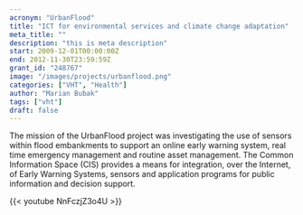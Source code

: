 ```yaml
---
acronym: "UrbanFlood"
title: "ICT for environmental services and climate change adaptation"
meta_title: ""
description: "this is meta description"
start: 2009-12-01T00:00:00Z
end: 2012-11-30T23:59:59Z
grant_id: "248767"
image: "/images/projects/urbanflood.png"
categories: ["VHT", "Health"]
author: "Marian Bubak"
tags: ["vht"]
draft: false
---
```


The mission of the UrbanFlood project was investigating the use of sensors
within flood embankments to support an online early warning system, real time
emergency management and routine asset management. The Common Information Space
(CIS) provides a means for integration, over the Internet, of Early Warning
Systems, sensors and application programs for public information and decision
support.

{{< youtube NnFczjZ3o4U >}}

